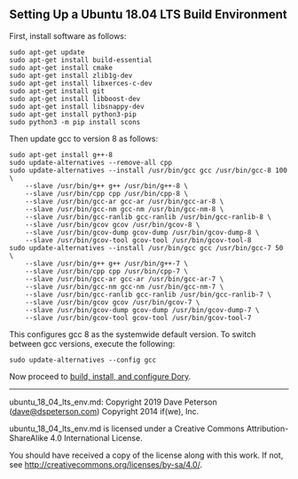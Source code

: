 ## Setting Up a Ubuntu 18.04 LTS Build Environment

First, install software as follows:

```
sudo apt-get update
sudo apt-get install build-essential
sudo apt-get install cmake
sudo apt-get install zlib1g-dev
sudo apt-get install libxerces-c-dev
sudo apt-get install git
sudo apt-get install libboost-dev
sudo apt-get install libsnappy-dev
sudo apt-get install python3-pip
sudo python3 -m pip install scons
```

Then update gcc to version 8 as follows:

```
sudo apt-get install g++-8
sudo update-alternatives --remove-all cpp
sudo update-alternatives --install /usr/bin/gcc gcc /usr/bin/gcc-8 100 \
    --slave /usr/bin/g++ g++ /usr/bin/g++-8 \
    --slave /usr/bin/cpp cpp /usr/bin/cpp-8 \
    --slave /usr/bin/gcc-ar gcc-ar /usr/bin/gcc-ar-8 \
    --slave /usr/bin/gcc-nm gcc-nm /usr/bin/gcc-nm-8 \
    --slave /usr/bin/gcc-ranlib gcc-ranlib /usr/bin/gcc-ranlib-8 \
    --slave /usr/bin/gcov gcov /usr/bin/gcov-8 \
    --slave /usr/bin/gcov-dump gcov-dump /usr/bin/gcov-dump-8 \
    --slave /usr/bin/gcov-tool gcov-tool /usr/bin/gcov-tool-8
sudo update-alternatives --install /usr/bin/gcc gcc /usr/bin/gcc-7 50 \
    --slave /usr/bin/g++ g++ /usr/bin/g++-7 \
    --slave /usr/bin/cpp cpp /usr/bin/cpp-7 \
    --slave /usr/bin/gcc-ar gcc-ar /usr/bin/gcc-ar-7 \
    --slave /usr/bin/gcc-nm gcc-nm /usr/bin/gcc-nm-7 \
    --slave /usr/bin/gcc-ranlib gcc-ranlib /usr/bin/gcc-ranlib-7 \
    --slave /usr/bin/gcov gcov /usr/bin/gcov-7 \
    --slave /usr/bin/gcov-dump gcov-dump /usr/bin/gcov-dump-7 \
    --slave /usr/bin/gcov-tool gcov-tool /usr/bin/gcov-tool-7
```

This configures gcc 8 as the systemwide default version.  To switch between gcc
versions, execute the following:

```
sudo update-alternatives --config gcc
```

Now proceed to
[build, install, and configure Dory](build_install.md).

-----

ubuntu_18_04_lts_env.md:
Copyright 2019 Dave Peterson (dave@dspeterson.com)
Copyright 2014 if(we), Inc.

ubuntu_18_04_lts_env.md is licensed under a Creative Commons
Attribution-ShareAlike 4.0 International License.

You should have received a copy of the license along with this work. If not,
see <http://creativecommons.org/licenses/by-sa/4.0/>.
